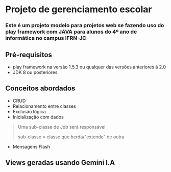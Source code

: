 #   Projeto de gerenciamento escolar

### Este é um projeto modelo para projetos web se fazendo uso do play framework com JAVA para alunos do 4º ano de informática no campus IFRN-JC

## Pré-requisitos
- play framework na versão 1.5.3 ou qualquer das versões anteriores à 2.0
- JDK 8 ou posteriores

## Conceitos abordados

- CRUD
- Relacionamento entre classes
- Exclusão lógica
- Inicialização com dados
> Uma sub-classe de Job será responsável
>
>  sub-classe = classe que herda/"extende" de outra
- Mensagens Flash

## Views geradas usando Gemini I.A